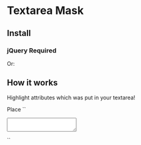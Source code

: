 # Textarea Mask

## Install
### jQuery Required
<script src="https://code.jquery.com/jquery.min.js"></script>

<script src="mask.js"></script>
Or:
<script src="mask.min.js"></script>

## How it works

Highlight attributes which was put in your textarea!

Place 
``<div id="mask">
    <textarea></textarea>
  </div>``

